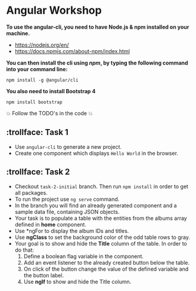 # Angular Workshop

**To use the angular-cli, you need to have Node.js & npm installed on your machine.**
* https://nodejs.org/en/
* https://docs.npmjs.com/about-npm/index.html

**You can then install the cli using *npm*, by typing the following command into your command line:**

`npm install -g @angular/cli`

**You also need to install Bootstrap 4**

 `npm install bootstrap`

:boom: Follow the TODO's in the code :boom:

## :trollface: Task 1
* Use `angular-cli` to generate a new project.
* Create one component which displays `Hello World` in the browser.

## :trollface: Task 2
* Checkout `task-2-initial` branch. Then run `npm install` in order to get all packages.
* To run the project use `ng serve` command.
* In the branch you will find an already generated component and a sample data file, containing JSON objects.
* Your task is to populate a table with the entities from the albums array defined in **home** component.
* Use *ngFor to display the album IDs and titles.
* Use **ngClass** to set the background color of the odd table rows to gray.
* Your goal is to show and hide the **Title** column of the table. In order to do that:
    1. Define a boolean flag variable in the component.
    2. Add an event listener to the already created button below the table.
    3. On click of the button change the value of the defined variable and the button label.
    4. Use **ngIf** to show and hide the Title column.
